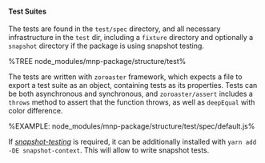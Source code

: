 #### Test Suites

The tests are found in the `test/spec` directory, and all necessary infrastructure in the `test` dir, including a `fixture` directory and optionally a `snapshot` directory if the package is using snapshot testing.

%TREE node_modules/mnp-package/structure/test%

The tests are written with `zoroaster` framework, which expects a file to export a test suite as an object, containing tests as its properties. Tests can be both asynchronous and synchronous, and `zoroaster/assert` includes a `throws` method to assert that the function throws, as well as `deepEqual` with color difference.

%EXAMPLE: node_modules/mnp-package/structure/test/spec/default.js%

If [_snapshot-testing_](t) is required, it can be additionally installed with `yarn add -DE snapshot-context`. This will allow to write snapshot tests.
